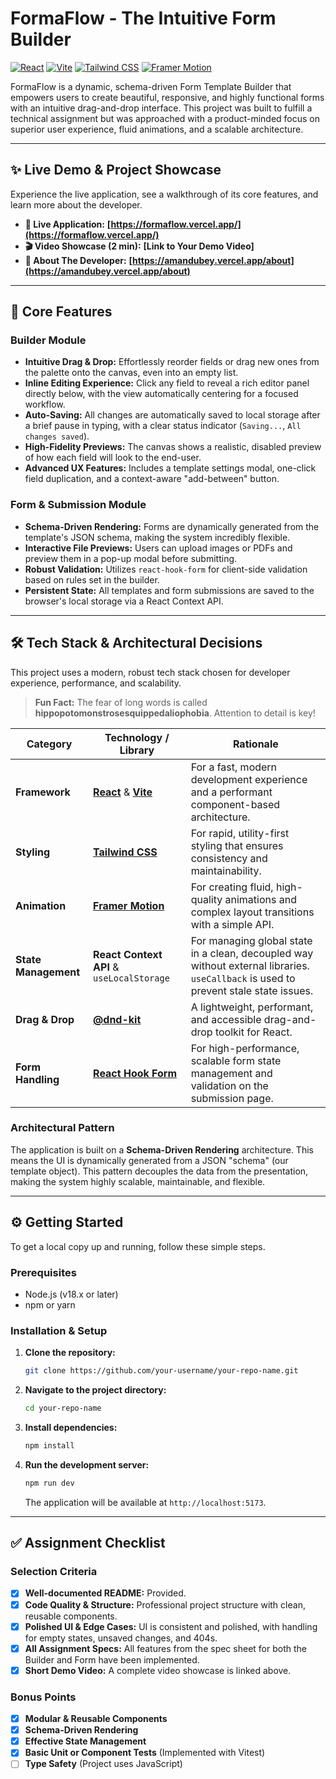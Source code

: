 # FormaFlow - The Intuitive Form Builder

[![React](https://img.shields.io/badge/React-18.2-61DAFB?style=for-the-badge&logo=react)](https://reactjs.org/)
[![Vite](https://img.shields.io/badge/Vite-5.2-646CFF?style=for-the-badge&logo=vite)](https://vitejs.dev/)
[![Tailwind CSS](https://img.shields.io/badge/Tailwind_CSS-3.4-38B2AC?style=for-the-badge&logo=tailwind-css)](https://tailwindcss.com/)
[![Framer Motion](https://img.shields.io/badge/Framer_Motion-10.18-0055FF?style=for-the-badge&logo=framer)](https://www.framer.com/motion/)

FormaFlow is a dynamic, schema-driven Form Template Builder that empowers users to create beautiful, responsive, and highly functional forms with an intuitive drag-and-drop interface. This project was built to fulfill a technical assignment but was approached with a product-minded focus on superior user experience, fluid animations, and a scalable architecture.

---

## ✨ **Live Demo & Project Showcase**

Experience the live application, see a walkthrough of its core features, and learn more about the developer.

*   **🚀 Live Application:** **[https://formaflow.vercel.app/](https://formaflow.vercel.app/)**
*   **🎬 Video Showcase (2 min):** **[Link to Your Demo Video]**
*   **👤 About The Developer:** **[https://amandubey.vercel.app/about](https://amandubey.vercel.app/about)**

---

## 🚀 **Core Features**

### Builder Module
*   **Intuitive Drag & Drop:** Effortlessly reorder fields or drag new ones from the palette onto the canvas, even into an empty list.
*   **Inline Editing Experience:** Click any field to reveal a rich editor panel directly below, with the view automatically centering for a focused workflow.
*   **Auto-Saving:** All changes are automatically saved to local storage after a brief pause in typing, with a clear status indicator (`Saving...`, `All changes saved`).
*   **High-Fidelity Previews:** The canvas shows a realistic, disabled preview of how each field will look to the end-user.
*   **Advanced UX Features:** Includes a template settings modal, one-click field duplication, and a context-aware "add-between" button.

### Form & Submission Module
*   **Schema-Driven Rendering:** Forms are dynamically generated from the template's JSON schema, making the system incredibly flexible.
*   **Interactive File Previews:** Users can upload images or PDFs and preview them in a pop-up modal before submitting.
*   **Robust Validation:** Utilizes `react-hook-form` for client-side validation based on rules set in the builder.
*   **Persistent State:** All templates and form submissions are saved to the browser's local storage via a React Context API.

---

## 🛠️ **Tech Stack & Architectural Decisions**

This project uses a modern, robust tech stack chosen for developer experience, performance, and scalability.

> **Fun Fact:** The fear of long words is called **hippopotomonstrosesquippedaliophobia**. Attention to detail is key!

| Category           | Technology / Library                                                                | Rationale                                                                                                 |
| ------------------ | ----------------------------------------------------------------------------------- | --------------------------------------------------------------------------------------------------------- |
| **Framework**      | [**React**](https://reactjs.org/) & [**Vite**](https://vitejs.dev/)                   | For a fast, modern development experience and a performant component-based architecture.                  |
| **Styling**        | [**Tailwind CSS**](https://tailwindcss.com/)                                        | For rapid, utility-first styling that ensures consistency and maintainability.                            |
| **Animation**      | [**Framer Motion**](https://www.framer.com/motion/)                                 | For creating fluid, high-quality animations and complex layout transitions with a simple API.             |
| **State Management** | **React Context API** & `useLocalStorage`                                           | For managing global state in a clean, decoupled way without external libraries. `useCallback` is used to prevent stale state issues.  |
| **Drag & Drop**    | [**@dnd-kit**](https://dndkit.com/)                                                 | A lightweight, performant, and accessible drag-and-drop toolkit for React.                                |
| **Form Handling**  | [**React Hook Form**](https://react-hook-form.com/)                                 | For high-performance, scalable form state management and validation on the submission page.               |

### **Architectural Pattern**
The application is built on a **Schema-Driven Rendering** architecture. This means the UI is dynamically generated from a JSON "schema" (our template object). This pattern decouples the data from the presentation, making the system highly scalable, maintainable, and flexible.

---

## ⚙️ **Getting Started**

To get a local copy up and running, follow these simple steps.

### Prerequisites
*   Node.js (v18.x or later)
*   npm or yarn

### Installation & Setup
1.  **Clone the repository:**
    ```bash
    git clone https://github.com/your-username/your-repo-name.git
    ```
2.  **Navigate to the project directory:**
    ```bash
    cd your-repo-name
    ```
3.  **Install dependencies:**
    ```bash
    npm install
    ```
4.  **Run the development server:**
    ```bash
    npm run dev
    ```
    The application will be available at `http://localhost:5173`.

---

## ✅ **Assignment Checklist**

### Selection Criteria
- [x] **Well-documented README:** Provided.
- [x] **Code Quality & Structure:** Professional project structure with clean, reusable components.
- [x] **Polished UI & Edge Cases:** UI is consistent and polished, with handling for empty states, unsaved changes, and 404s.
- [x] **All Assignment Specs:** All features from the spec sheet for both the Builder and Form have been implemented.
- [x] **Short Demo Video:** A complete video showcase is linked above.

### Bonus Points
- [x] **Modular & Reusable Components**
- [x] **Schema-Driven Rendering**
- [x] **Effective State Management**
- [x] **Basic Unit or Component Tests** (Implemented with Vitest)
- [ ] **Type Safety** (Project uses JavaScript)
